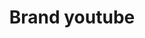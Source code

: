 ---
title: Brand youtube
tags: ["brand", "youtube", "video", "content", "streaming", "platform", "channel"]
icon: brand-youtube
svg: '<svg xmlns="http://www.w3.org/2000/svg" width="24" height="24" fill="none" viewBox="0 0 24 24" stroke-width="1.5" stroke-linecap="round" stroke-linejoin="round" stroke="currentColor"><path d="M10.5 9.908v4.184a.41.41 0 0 0 .412.408.4.4 0 0 0 .228-.068l3.175-2.074a.405.405 0 0 0 .003-.678l-3.175-2.11a.415.415 0 0 0-.573.11.4.4 0 0 0-.07.228"/><path d="M2 12c0-3.3 0-4.95 1.464-5.975C4.93 5 7.286 5 12 5s7.071 0 8.535 1.025S22 8.7 22 12s0 4.95-1.465 5.975C19.072 19 16.714 19 12 19s-7.071 0-8.536-1.025S2 15.3 2 12"/></svg>'
---